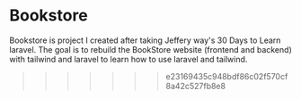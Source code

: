 
# Bookstore
Bookstore is project I created after taking Jeffery way's 30 Days to Learn laravel.
The goal is to rebuild the BookStore website (frontend and backend) with tailwind and laravel to learn how to use laravel and tailwind.
>>>>>>> e23169435c948bdf86c02f570cf8a42c527fb8e8
